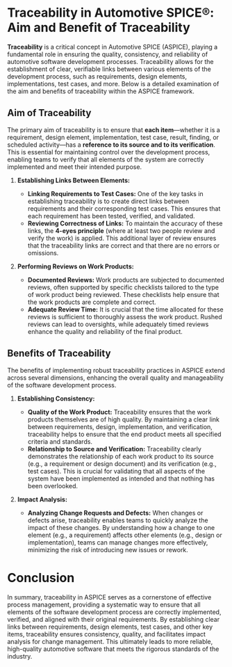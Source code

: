 # Traceability in Automotive SPICE®: Aim and Benefit of Traceability

**Traceability** is a critical concept in Automotive SPICE (ASPICE), playing a fundamental role in ensuring the quality, consistency, and reliability of automotive software development processes. Traceability allows for the establishment of clear, verifiable links between various elements of the development process, such as requirements, design elements, implementations, test cases, and more. Below is a detailed examination of the aim and benefits of traceability within the ASPICE framework.

## **Aim of Traceability**

The primary aim of traceability is to ensure that **each item**—whether it is a requirement, design element, implementation, test case, result, finding, or scheduled activity—has a **reference to its source and to its verification**. This is essential for maintaining control over the development process, enabling teams to verify that all elements of the system are correctly implemented and meet their intended purpose.

1. **Establishing Links Between Elements:**
   - **Linking Requirements to Test Cases:** One of the key tasks in establishing traceability is to create direct links between requirements and their corresponding test cases. This ensures that each requirement has been tested, verified, and validated.
   - **Reviewing Correctness of Links:** To maintain the accuracy of these links, the **4-eyes principle** (where at least two people review and verify the work) is applied. This additional layer of review ensures that the traceability links are correct and that there are no errors or omissions.

2. **Performing Reviews on Work Products:**
   - **Documented Reviews:** Work products are subjected to documented reviews, often supported by specific checklists tailored to the type of work product being reviewed. These checklists help ensure that the work products are complete and correct.
   - **Adequate Review Time:** It is crucial that the time allocated for these reviews is sufficient to thoroughly assess the work product. Rushed reviews can lead to oversights, while adequately timed reviews enhance the quality and reliability of the final product.

## **Benefits of Traceability**

The benefits of implementing robust traceability practices in ASPICE extend across several dimensions, enhancing the overall quality and manageability of the software development process.

1. **Establishing Consistency:**
   - **Quality of the Work Product:** Traceability ensures that the work products themselves are of high quality. By maintaining a clear link between requirements, design, implementation, and verification, traceability helps to ensure that the end product meets all specified criteria and standards.
   - **Relationship to Source and Verification:** Traceability clearly demonstrates the relationship of each work product to its source (e.g., a requirement or design document) and its verification (e.g., test cases). This is crucial for validating that all aspects of the system have been implemented as intended and that nothing has been overlooked.

2. **Impact Analysis:**
   - **Analyzing Change Requests and Defects:** When changes or defects arise, traceability enables teams to quickly analyze the impact of these changes. By understanding how a change to one element (e.g., a requirement) affects other elements (e.g., design or implementation), teams can manage changes more effectively, minimizing the risk of introducing new issues or rework.

# Conclusion

In summary, traceability in ASPICE serves as a cornerstone of effective process management, providing a systematic way to ensure that all elements of the software development process are correctly implemented, verified, and aligned with their original requirements. By establishing clear links between requirements, design elements, test cases, and other key items, traceability ensures consistency, quality, and facilitates impact analysis for change management. This ultimately leads to more reliable, high-quality automotive software that meets the rigorous standards of the industry.